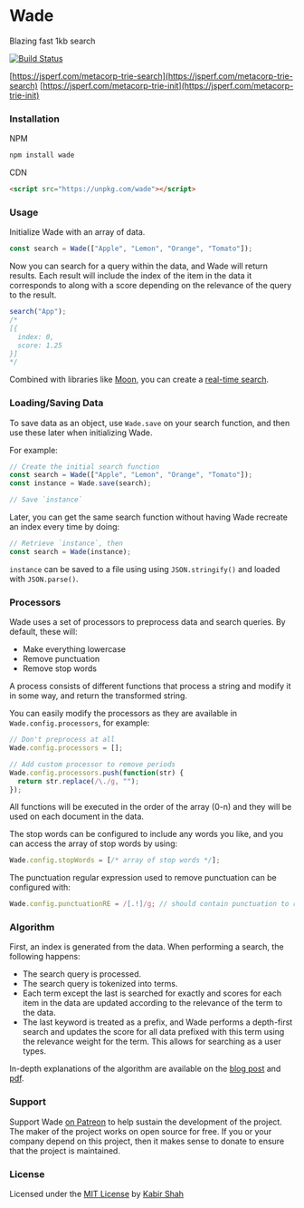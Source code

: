 # Wade

Blazing fast 1kb search

[![Build Status](https://travis-ci.org/kbrsh/wade.svg?branch=master)](https://travis-ci.org/kbrsh/wade)

[https://jsperf.com/metacorp-trie-search](https://jsperf.com/metacorp-trie-search)
[https://jsperf.com/metacorp-trie-init](https://jsperf.com/metacorp-trie-init)

### Installation

NPM

```sh
npm install wade
```

CDN

```html
<script src="https://unpkg.com/wade"></script>
```

### Usage

Initialize Wade with an array of data.

```js
const search = Wade(["Apple", "Lemon", "Orange", "Tomato"]);
```

Now you can search for a query within the data, and Wade will return results. Each result will include the index of the item in the data it corresponds to along with a score depending on the relevance of the query to the result.

```js
search("App");
/*
[{
  index: 0,
  score: 1.25
}]
*/
```

Combined with libraries like [Moon](http://moonjs.ga), you can create a [real-time search](http://moonjs.ga/examples/search/index.html).

### Loading/Saving Data

To save data as an object, use `Wade.save` on your search function, and then use these later when initializing Wade.

For example:

```js
// Create the initial search function
const search = Wade(["Apple", "Lemon", "Orange", "Tomato"]);
const instance = Wade.save(search);

// Save `instance`
```

Later, you can get the same search function without having Wade recreate an index every time by doing:

```js
// Retrieve `instance`, then
const search = Wade(instance);
```

`instance` can be saved to a file using using `JSON.stringify()` and loaded with `JSON.parse()`.

### Processors

Wade uses a set of processors to preprocess data and search queries. By default, these will:

* Make everything lowercase
* Remove punctuation
* Remove stop words

A process consists of different functions that process a string and modify it in some way, and return the transformed string.

You can easily modify the processors as they are available in `Wade.config.processors`, for example:

```js
// Don't preprocess at all
Wade.config.processors = [];

// Add custom processor to remove periods
Wade.config.processors.push(function(str) {
  return str.replace(/\./g, "");
});
```

All functions will be executed in the order of the array (0-n) and they will be used on each document in the data.

The stop words can be configured to include any words you like, and you can access the array of stop words by using:

```js
Wade.config.stopWords = [/* array of stop words */];
```

The punctuation regular expression used to remove punctuation can be configured with:

```js
Wade.config.punctuationRE = /[.!]/g; // should contain punctuation to remove
```

### Algorithm

First, an index is generated from the data. When performing a search, the following happens:

* The search query is processed.
* The search query is tokenized into terms.
* Each term except the last is searched for exactly and scores for each item in the data are updated according to the relevance of the term to the data.
* The last keyword is treated as a prefix, and Wade performs a depth-first search and updates the score for all data prefixed with this term using the relevance weight for the term. This allows for searching as a user types.

In-depth explanations of the algorithm are available on the [blog post](https://blog.kabir.ml/posts/inside-wade.html) and [pdf](https://github.com/kbrsh/wade/blob/master/Wade.pdf).

### Support

Support Wade [on Patreon](https://patreon.com/kbrsh) to help sustain the development of the project. The maker of the project works on open source for free. If you or your company depend on this project, then it makes sense to donate to ensure that the project is maintained.

### License

Licensed under the [MIT License](https://kbrsh.github.io/license) by [Kabir Shah](https://kabir.ml)
